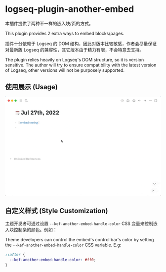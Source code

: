 # logseq-plugin-another-embed

本插件提供了两种不一样的嵌入块/页的方式。

This plugin provides 2 extra ways to embed blocks/pages.

插件十分依赖于 Logseq 的 DOM 结构，因此对版本比较敏感，作者会尽量保证对最新版 Logseq 的兼容性，其它版本由于精力有限，不会特意去支持。

The plugin relies heavily on Logseq's DOM structure, so it is version sensitive. The author will try to ensure compatibility with the latest version of Logseq, other versions will not be purposely supported.

## 使用展示 (Usage)

![demo](demo.gif)

## 自定义样式 (Style Customization)

主题开发者可通过设置 `--kef-another-embed-handle-color` CSS 变量来控制嵌入块控制条的颜色。例如：

Theme developers can control the embed's control bar's color by setting the `--kef-another-embed-handle-color` CSS variable. E.g:

```css
::after {
  --kef-another-embed-handle-color: #ff0;
}
```

